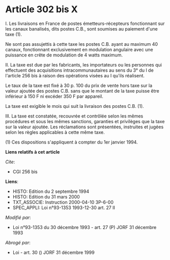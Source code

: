 # Article 302 bis X

I. Les livraisons en France de postes émetteurs-récepteurs fonctionnant sur les canaux banalisés, dits postes C.B., sont
soumises au paiement d'une taxe (1).

Ne sont pas assujettis à cette taxe les postes C.B. ayant au maximum 40 canaux, fonctionnant exclusivement en modulation
angulaire avec une puissance en crête de modulation de 4 watts maximum.

II. La taxe est due par les fabricants, les importateurs ou les personnes qui effectuent des acquisitions intracommunautaires
au sens du 3° du I de l'article 256 bis à raison des opérations visées au I qu'ils réalisent.

Le taux de la taxe est fixé à 30 p. 100 du prix de vente hors taxe sur la valeur ajoutée des postes C.B. sans que le montant
de la taxe puisse être inférieur à 150 F ni excéder 350 F par appareil.

La taxe est exigible le mois qui suit la livraison des postes C.B. (1).

III. La taxe est constatée, recouvrée et contrôlée selon les mêmes procédures et sous les mêmes sanctions, garanties et
privilèges que la taxe sur la valeur ajoutée. Les réclamations sont présentées, instruites et jugées selon les règles
applicables à cette même taxe.

(1) Ces dispositions s'appliquent à compter du 1er janvier 1994.

**Liens relatifs à cet article**

_Cite_:

  - CGI 256 bis

**Liens**:

  - HISTO: Edition du 2 septembre 1994
  - HISTO: Edition du 31 mars 2000
  - TXT_ASSOCIE: Instruction 2000-04-10 3P-6-00
  - SPEC_APPLI: Loi n°93-1353 1993-12-30 art. 27 II

_Modifié par_:

  - Loi n°93-1353 du 30 décembre 1993 - art. 27 (P) JORF 31 décembre 1993

_Abrogé par_:

  - Loi - art. 30 () JORF 31 décembre 1999
